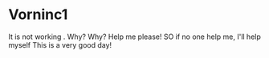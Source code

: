 # Vorninc1



It is not working . 
Why?
Why?
Help me please!
SO if no one help me, I'll help myself
This is a very good day!










